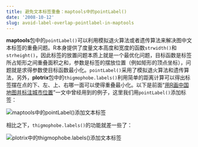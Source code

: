 ```yaml
---
title: 避免文本标签重叠：maptools中的pointLabel()
date: '2008-10-12'
slug: avoid-label-overlap-pointlabel-in-maptools
---
```


**maptools**包中的`pointLabel()`可以利用模拟退火算法或者遗传算法来解决图中文本标签的重叠问题。R本身提供了度量文本高度和宽度的函数`strwidth()`和`strheight()`，因此标签的放置问题本质上就是一个最优化问题，目标函数是标签所占矩形之间重叠面积之和，参数是标签的摆放位置（例如矩形的顶点坐标），问题就是求得参数使目标函数最小化。`pointLabel()`采用了模拟退火算法和遗传算法，另外，**plotrix**包中的`thigmophobe.labels()`利用简单的距离计算可以得出标签摆在点的下、左、上、右哪一面可以使得重叠最小化。以下是前面“[用R画中国地图并标注城市位置](/cn/2008/10/china-map-and-city-locations-with-r)”一文中曾经用到的例子，这里我们用`pointLabel()`添加标签：

![maptools中的pointLabel()添加文本标签](http://i.imgur.com/pRQqX.png)

相比之下，`thigmophobe.labels()`的功能就差一些了：

![plotrix中的thigmophobe.labels()添加文本标签](http://i.imgur.com/JKmUh.png)

